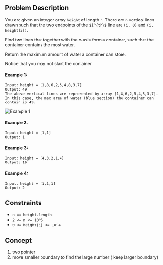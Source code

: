 ## Problem Description

You are given an integer array `height` of length `n`. There are `n` vertical lines drawn such that the two endpoints of the `$i^{th}$` line are `(i, 0)` and `(i, height[i])`.

Find two lines that together with the x-axis form a container, such that the container contains the most water.

Return the maximum amount of water a container can store.

Notice that you may not slant the container

#### Example 1:
```plaintext
Input: height = [1,8,6,2,5,4,8,3,7]
Output: 49
The above vertical lines are represented by array [1,8,6,2,5,4,8,3,7]. In this case, the max area of water (blue section) the container can contain is 49.
```
![Example 1](https://s3-lc-upload.s3.amazonaws.com/uploads/2018/07/17/question_11.jpg)

#### Example 2:
```plaintext
Input: height = [1,1]
Output: 1
```

#### Example 3:
```plaintext
Input: height = [4,3,2,1,4]
Output: 16
```

#### Example 4:
```plaintext
Input: height = [1,2,1]
Output: 2
```

## Constraints

- `n == height.length`
- `2 <= n <= 10^5`
- `0 <= height[i] <= 10^4`

## Concept
1. two pointer
2. move smaller boundary to find the large number ( keep larger boundary)
